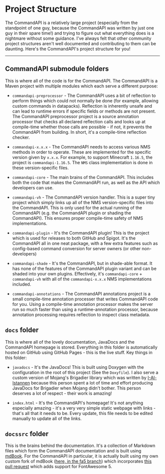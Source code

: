 # Project Structure

The CommandAPI is a relatively large project (especially from the standpoint of one guy, because the CommandAPI was written by just one guy in their spare time!) and trying to figure out what everything does is a nightmare without some guidance. I've always felt that other community project structures aren't well documented and contributing to them can be daunting. Here's the CommandAPI's project structure for you!

-----

## CommandAPI submodule folders

This is where all of the code is for the CommandAPI. The CommandAPI is a Maven project with multiple modules which each serve a different purpose:

- `commandapi-preprocessor` - The CommandAPI uses a bit of reflection to perform things which could not normally be done (for example, allowing custom commands in datapacks). Reflection is inherently unsafe and can lead to runtime errors if specific fields or methods are not present. The CommandAPI preprocessor project is a source annotation processor that checks all declared reflection calls and looks up at compile-time whether those calls are possible - if not, it prevents the CommandAPI from building. In short, it's a compile-time reflection checker.

- `commandapi-x.x.x` - The CommandAPI needs to access various NMS methods in order to operate. These are implemented for the specific version given by `x.x.x`. For example, to support Minecraft `1.16.5`, the project is `commandapi-1.16.5`. The `NMS` class implementation is done in these version-specific files.

- `commandapi-core` - The main brains of the CommandAPI. This includes both the code that makes the CommandAPI run, as well as the API which developers can use.

- `commandapi-vh` - The CommandAPI version handler. This is a super tiny project which simply links up all of the NMS version-specific files into the CommandAPI. This is only used for the actual running of the CommandAPI (e.g. the CommandAPI plugin or shading the CommandAPI). This ensures proper compile-time safety of NMS implementations.

- `commandapi-plugin` - It's the CommandAPI plugin! This is the project which is used for releases to both GitHub and Spigot. It's the CommandAPI all in one neat package, with a few extra features such as config-based command conversion for server owners (or other non-developers)

- `commandapi-shade` - It's the CommandAPI, but in shade-able format. It has none of the features of the CommandAPI plugin variant and can be shaded into your own plugins. Effectively, it's `commandapi-core` + `commandapi-vh` with all of the `commandapi-x.x.x` NMS implementations included.

- `commandapi-annotations` - The CommandAPI annotations project is a small compile-time annotation processer that writes CommandAPI code for you. Using a compile-time annotation processor makes the server run so much faster than using a runtime-annotation processor, because annotation processing requires reflection to inspect class metadata.

## `docs` folder

This is where all of the lovely documentation, JavaDocs and the CommandAPI homepage is stored. Everything in this folder is automatically hosted on GitHub using GitHub Pages - this is the live stuff. Key things in this folder:

- `javadocs` - It's the JavaDocs! This is built using Doxygen with the configuration in the root of this project (See the `Doxyfile`). I also serve a custom version of Mojang's Brigadier library which was written by [I-Al-Istannen](https://github.com/I-Al-Istannen/brigadier) because this person spent a lot of time and effort producing JavaDocs for Brigadier when Mojang didn't bother. This person deserves a lot of respect - their work is amazing!

- `index.html` - It's the CommandAPI's homepage! It's not anything especially amazing - it's a very very simple static webpage with links - that's all that it needs to be. Every update, this file needs to be edited manually to update all of the links.

## `docssrc` folder

This is the brains behind the documentation. It's a collection of Markdown files which form the CommandAPI documentation and is built using [mdBook](https://github.com/rust-lang/mdBook). For the CommandAPI in particular, it is actually built using my own custom fork of mdBook ([here, in the fa5 branch](https://github.com/JorelAli/mdBook/tree/fa5)) which incorporates [this pull request](https://github.com/rust-lang/mdBook/pull/1225) which adds support for FontAwesome 5.